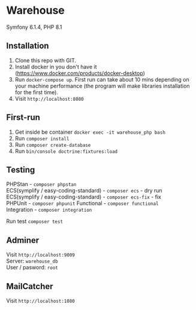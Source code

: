 # Warehouse
Symfony 6.1.4, PHP 8.1

## Installation
1. Clone this repo with GIT.
2. Install docker in you don't have it (https://www.docker.com/products/docker-desktop)
4. Run `docker-compose up`. First run can take about 10 mins depending on your machine performance (the program will make libraries installation for the first time).
6. Visit `http://localhost:8080`

## First-run
1. Get inside be container `docker exec -it warehouse_php bash`
2. Run `composer install`
3. Run `composer create-database`
3. Run `bin/console doctrine:fixtures:load`

## Testing
PHPStan - `composer phpstan`  
ECS(symplify / easy-coding-standard) - `composer ecs` - dry run  
ECS(symplify / easy-coding-standard) - `composer ecs-fix` - fix  
PHPUnit - `composer phpunit` 
Functional - `composer functional`  
Integration - `composer integration`   
  
Run test `composer test`

## Adminer
Visit `http://localhost:9009`  
Server: `warehouse_db`  
User / pasword: `root`  

## MailCatcher
Visit `http://localhost:1080`